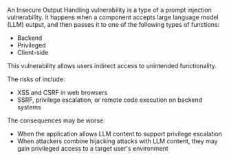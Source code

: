An Insecure Output Handling vulnerability is a type of a prompt injection vulnerability. It happens when a component accepts large language model (LLM) output, and then passes it to one of the following types of functions:

- Backend
- Privileged
- Client-side

This vulnerability allows users indirect access to unintended functionality.

The risks of include:
- XSS and CSRF in web browsers
- SSRF, privilege escalation, or remote code execution on backend systems

The consequences may be worse:
- When the application allows LLM content to support privilege escalation
- When attackers combine hijacking attacks with LLM content, they may gain privileged access to a target user's environment
